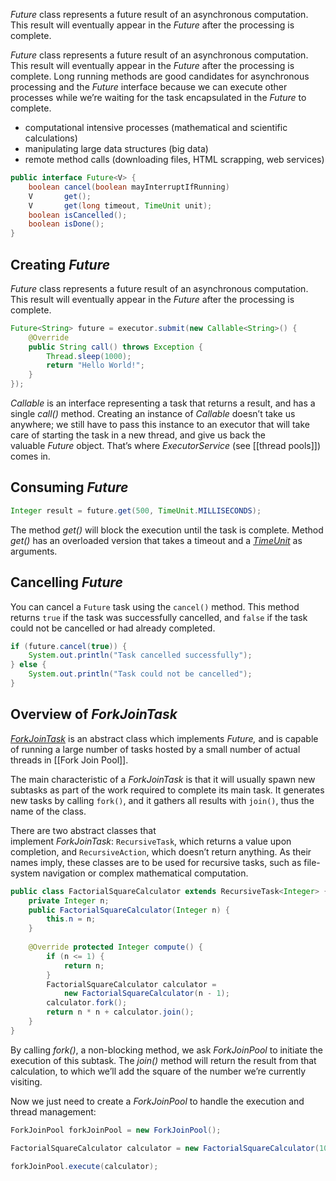 _Future_ class represents a future result of an asynchronous computation. This result will eventually appear in the _Future_ after the processing is complete.

_Future_ class represents a future result of an asynchronous computation. This result will eventually appear in the _Future_ after the processing is complete.
Long running methods are good candidates for asynchronous processing and the _Future_ interface because we can execute other processes while we’re waiting for the task encapsulated in the _Future_ to complete.

- computational intensive processes (mathematical and scientific calculations)
- manipulating large data structures (big data)
- remote method calls (downloading files, HTML scrapping, web services)

```java
public interface Future<V> {
    boolean cancel(boolean mayInterruptIfRunning)
    V       get();
    V       get(long timeout, TimeUnit unit);
    boolean isCancelled();
    boolean isDone();
}
```
## Creating _Future_

_Future_ class represents a future result of an asynchronous computation. This result will eventually appear in the _Future_ after the processing is complete.

```java
Future<String> future = executor.submit(new Callable<String>() {  
	@Override  
	public String call() throws Exception {  
		Thread.sleep(1000);  
		return "Hello World!";  
	}  
});
```

_Callable_ is an interface representing a task that returns a result, and has a single _call()_ method.
Creating an instance of _Callable_ doesn’t take us anywhere; we still have to pass this instance to an executor that will take care of starting the task in a new thread, and give us back the valuable _Future_ object. That’s where _ExecutorService_ (see [[thread pools]]) comes in.
## Consuming _Future_

```java
Integer result = future.get(500, TimeUnit.MILLISECONDS);
```

The method _get()_ will block the execution until the task is complete. Method _get()_ has an overloaded version that takes a timeout and a [_TimeUnit_](https://docs.oracle.com/en/java/javase/21/docs/api/java.base/java/util/concurrent/TimeUnit.html) as arguments.

## Cancelling _Future_

You can cancel a `Future` task using the `cancel()` method. This method returns `true` if the task was successfully cancelled, and `false` if the task could not be cancelled or had already completed.

```java
if (future.cancel(true)) {  
    System.out.println("Task cancelled successfully");  
} else {  
    System.out.println("Task could not be cancelled");  
}
```

## Overview of _ForkJoinTask_

_[ForkJoinTask](https://docs.oracle.com/en/java/javase/21/docs/api/java.base/java/util/concurrent/ForkJoinTask.html)_ is an abstract class which implements _Future,_ and is capable of running a large number of tasks hosted by a small number of actual threads in [[Fork Join Pool]].

The main characteristic of a _ForkJoinTask_ is that it will usually spawn new subtasks as part of the work required to complete its main task. It generates new tasks by calling `fork()`, and it gathers all results with `join()`, thus the name of the class.

There are two abstract classes that implement _ForkJoinTask_: `RecursiveTask`, which returns a value upon completion, and `RecursiveAction`, which doesn’t return anything. As their names imply, these classes are to be used for recursive tasks, such as file-system navigation or complex mathematical computation.

```java
public class FactorialSquareCalculator extends RecursiveTask<Integer> { 
	private Integer n; 
	public FactorialSquareCalculator(Integer n) { 
		this.n = n; 
	} 
	
	@Override protected Integer compute() { 
		if (n <= 1) { 
			return n; 
		} 
		FactorialSquareCalculator calculator = 
			new FactorialSquareCalculator(n - 1); 
		calculator.fork(); 
		return n * n + calculator.join(); 
	}
}
```

By calling _fork()_, a non-blocking method, we ask _ForkJoinPool_ to initiate the execution of this subtask. The _join()_ method will return the result from that calculation, to which we’ll add the square of the number we’re currently visiting.

Now we just need to create a _ForkJoinPool_ to handle the execution and thread management:

```java
ForkJoinPool forkJoinPool = new ForkJoinPool();

FactorialSquareCalculator calculator = new FactorialSquareCalculator(10);

forkJoinPool.execute(calculator);
```








